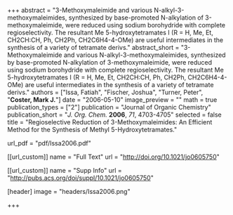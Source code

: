 +++
abstract = "3-Methoxymaleimide and various N-alkyl-3-methoxymaleimides, synthesized by base-promoted N-alkylation of 3-methoxymaleimide, were reduced using sodium borohydride with complete regioselectivity.  The resultant Me 5-hydroxytetramates I (R = H, Me, Et, CH2CH:CH, Ph, CH2Ph, CH2C6H4-4-OMe) are useful intermediates in the synthesis of a variety of tetramate derivs."
abstract_short = "3-Methoxymaleimide and various N-alkyl-3-methoxymaleimides, synthesized by base-promoted N-alkylation of 3-methoxymaleimide, were reduced using sodium borohydride with complete regioselectivity.  The resultant Me 5-hydroxytetramates I (R = H, Me, Et, CH2CH:CH, Ph, CH2Ph, CH2C6H4-4-OMe) are useful intermediates in the synthesis of a variety of tetramate derivs."
authors = ["Issa, Fatiah", "Fischer, Joshua", "Turner, Peter", "**Coster, Mark J.**"]
date = "2006-05-10"
image_preview = ""
math = true
publication_types = ["2"]
publication = "Journal of Organic Chemistry"
publication_short = "_J. Org. Chem._ **2006**, _71_, 4703-4705"
selected = false
title = "Regioselective Reduction of 3-Methoxymaleimides: An Efficient Method for the Synthesis of Methyl 5-Hydroxytetramates."

url_pdf = "pdf/Issa2006.pdf"

[[url_custom]]
  name = "Full Text"
  url = "http://doi.org/10.1021/jo0605750"

[[url_custom]]
  name = "Supp Info"
  url = "http://pubs.acs.org/doi/suppl/10.1021/jo0605750"

[header]
image = "headers/Issa2006.png"


+++
